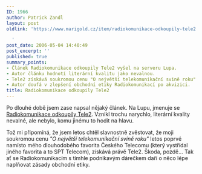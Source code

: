 ```yaml
---
ID: 1966
author: Patrick Zandl
layout: post
oldlink: 'https://www.marigold.cz/item/radiokomunikace-odkoupily-tele2

  '
post_date: 2006-05-04 14:40:49
post_excerpt: ''
published: true
summary_points:
- Článek Radiokomunikace odkoupily Tele2 vyšel na serveru Lupa.
- Autor článku hodnotí literární kvalitu jako nevalnou.
- Tele2 získává soukromou cenu "O největší telekomunikační svině roku".
- Autor doufá v zlepšení obchodní etiky Radiokomunikací po akvizici.
title: Radiokomunikace odkoupily Tele2
---
```


<p>Po dlouhé době jsem zase napsal nějaký článek. Na Lupu, jmenuje se <a href="http://www.lupa.cz/clanky/ceske-radiokomunikace-odkoupily-tele2/">Radiokomunikace odkoupily Tele2</a>. Vznikl trochu narychlo, literární kvality nevalné, ale nebylo, komu jinému to hodit na hlavu. </p>

<p>Tož mi připomíná, že jsem letos chtěl slavnostně zvěstovat, že moji soukromou cenu <i>"O největší telekomunikační svině roku"</i> letos poprvé namísto mého dlouhodobého favorita Českého Telecomu (který vystřídal jiného favorita a to SPT Telecom), získává právě Tele2. Škoda, pozdě... Tak ať se Radiokomunikacím s tímhle podnikavým dárečkem daří o něco lépe naplňovat zásady obchodní etiky.
</p>